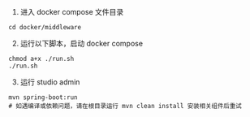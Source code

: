 1. 进入 docker compose 文件目录
```shell
cd docker/middleware
```

2. 运行以下脚本，启动 docker compose

```shell
chmod a+x ./run.sh
./run.sh
```

3. 运行 studio admin

```shell
mvn spring-boot:run
# 如遇编译或依赖问题，请在根目录运行 mvn clean install 安装相关组件后重试
```

